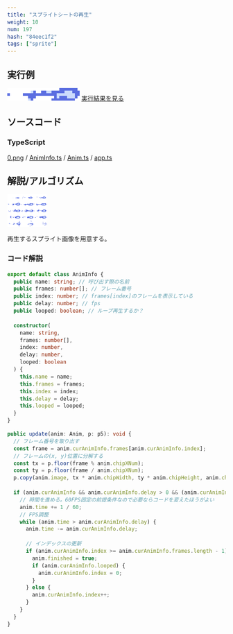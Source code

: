 ```yaml
---
title: "スプライトシートの再生"
weight: 10
num: 197
hash: "84eec1f2"
tags: ["sprite"]
---
```


## 実行例

![](./static/images/84eec1f2/0.png)
[実行結果を見る](./static/play/84eec1f2/index.html)

## ソースコード

### TypeScript

[0.png](./static/code/84eec1f2/0.png) / [AnimInfo.ts](./static/code/84eec1f2/AnimInfo.ts) / [Anim.ts](./static/code/84eec1f2/Anim.ts) / [app.ts](./static/code/84eec1f2/app.ts)

## 解説/アルゴリズム

![0.png](./static/code/84eec1f2/0.png)

再生するスプライト画像を用意する。

### コード解説

```typescript
export default class AnimInfo {
  public name: string; // 呼び出す際の名前
  public frames: number[]; // フレーム番号
  public index: number; // frames[index]のフレームを表示している
  public delay: number; // fps
  public looped: boolean; // ループ再生するか？

  constructor(
    name: string,
    frames: number[],
    index: number,
    delay: number,
    looped: boolean
  ) {
    this.name = name;
    this.frames = frames;
    this.index = index;
    this.delay = delay;
    this.looped = looped;
  }
}
```

```typescript
public update(anim: Anim, p: p5): void {
  // フレーム番号を取り出す
  const frame = anim.curAnimInfo.frames[anim.curAnimInfo.index];
  // フレームの(x, y)位置に分解する
  const tx = p.floor(frame % anim.chipXNum);
  const ty = p.floor(frame / anim.chipXNum);
  p.copy(anim.image, tx * anim.chipWidth, ty * anim.chipHeight, anim.chipWidth, anim.chipHeight, anim.x, anim.y, anim.chipWidth * anim.scale, anim.chipHeight * anim.scale);

  if (anim.curAnimInfo && anim.curAnimInfo.delay > 0 && (anim.curAnimInfo.looped || !anim.finished)) {
    // 時間を進める。60FPS固定の前提条件なので必要ならコードを変えたほうがよい
    anim.time += 1 / 60;
    // FPS調整
    while (anim.time > anim.curAnimInfo.delay) {
      anim.time -= anim.curAnimInfo.delay;

      // インデックスの更新
      if (anim.curAnimInfo.index >= anim.curAnimInfo.frames.length - 1) {
        anim.finished = true;
        if (anim.curAnimInfo.looped) {
          anim.curAnimInfo.index = 0;
        }
      } else {
        anim.curAnimInfo.index++;
      }
    }
  }
}
```
